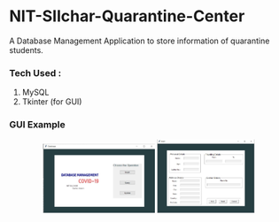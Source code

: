 # NIT-SIlchar-Quarantine-Center

A Database Management Application to store information of quarantine students.

### Tech Used :
  1. MySQL
  2. Tkinter (for GUI)

### GUI Example

<p align=center>
  <img src='dbms-gui-1.jpg' width="40%" height="40%"/> <img src='dbms-gui-2.jpg' width="35%" height="35%"/>
</p>
